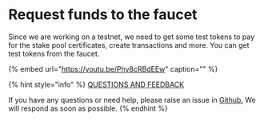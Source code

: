 # Request funds to the faucet

Since we are working on a testnet, we need to get some test tokens to pay for the stake pool certificates, create transactions and more. You can get test tokens from the faucet.

{% embed url="https://youtu.be/Phy8cRBdEEw" caption="" %}



{% hint style="info" %}
[QUESTIONS AND FEEDBACK](https://github.com/carloslodelar/SPO/issues)

If you have any questions or need help, please raise an issue in [Github.](https://github.com/cardano-foundation/stake-pool-school-handbook/issues) We will respond as soon as possible.
{% endhint %}

